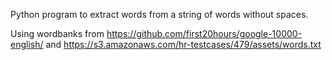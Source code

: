 Python program to extract words from a string of words without spaces.

Using wordbanks from https://github.com/first20hours/google-10000-english/ and https://s3.amazonaws.com/hr-testcases/479/assets/words.txt

